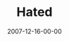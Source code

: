 ---
layout: message
category: message
series: "Hero"
title: "Hated"
date: 2007-12-16-00-00
message_id: 472
audio: "http://s3.amazonaws.com/crossroads-media/messages/audio/Hero_Week_2_Hated_12-09-07_Brian_Wells.mp3"
audio-duration: "35:38"
explicit: false
---
